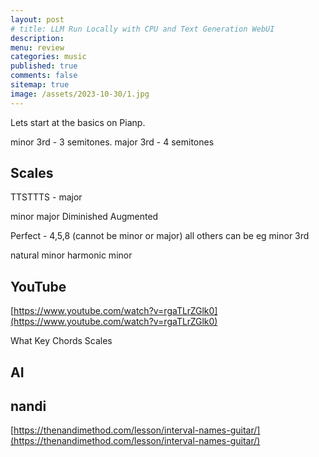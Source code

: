 ```yaml
---
layout: post
# title: LLM Run Locally with CPU and Text Generation WebUI 
description: 
menu: review
categories: music 
published: true 
comments: false     
sitemap: true
image: /assets/2023-10-30/1.jpg
---
```


<!-- [![alt text](/assets/2023-10-10/3.jpg "email"){:width="600px"}](/assets/2023-10-10/3.jpg) -->
<!-- [![alt text](/assets/2023-10-30/1.jpg "email")](/assets/2023-10-30/1.jpg) -->

Lets start at the basics on Pianp.

minor 3rd - 3 semitones.
major 3rd - 4 semitones

## Scales

TTSTTTS - major

minor
major
Diminished
Augmented

Perfect - 4,5,8  (cannot be minor or major)
all others can be eg minor 3rd


natural minor
harmonic minor

## YouTube

[https://www.youtube.com/watch?v=rgaTLrZGlk0](https://www.youtube.com/watch?v=rgaTLrZGlk0)


What Key
Chords
Scales


## AI



## nandi

[https://thenandimethod.com/lesson/interval-names-guitar/](https://thenandimethod.com/lesson/interval-names-guitar/)


